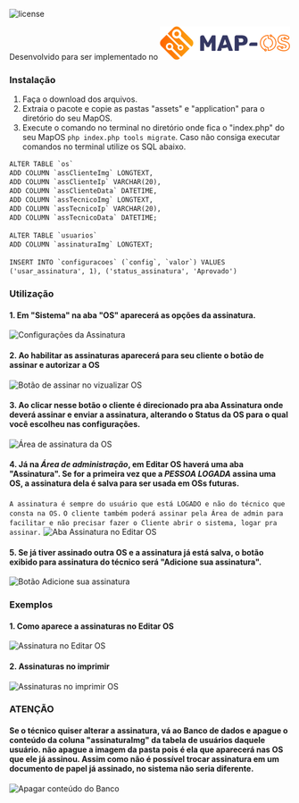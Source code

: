 ![license](https://img.shields.io/badge/license-MIT-green.svg?longCache=true&style=flat-square)

Desenvolvido para ser implementado no [<img src="https://raw.githubusercontent.com/RamonSilva20/mapos/master/assets/img/logo.png" alt="MapOS">](https://github.com/RamonSilva20/mapos)

### Instalação

1. Faça o download dos arquivos.
2. Extraia o pacote e copie as pastas "assets" e "application" para o diretório do seu MapOS.
3. Execute o comando no terminal no diretório onde fica o "index.php" do seu MapOS `php index.php tools migrate`. Caso não consiga executar comandos no terminal utilize os SQL abaixo.
```
ALTER TABLE `os`
ADD COLUMN `assClienteImg` LONGTEXT,
ADD COLUMN `assClienteIp` VARCHAR(20),
ADD COLUMN `assClienteData` DATETIME,
ADD COLUMN `assTecnicoImg` LONGTEXT,
ADD COLUMN `assTecnicoIp` VARCHAR(20),
ADD COLUMN `assTecnicoData` DATETIME;

ALTER TABLE `usuarios`
ADD COLUMN `assinaturaImg` LONGTEXT;

INSERT INTO `configuracoes` (`config`, `valor`) VALUES ('usar_assinatura', 1), ('status_assinatura', 'Aprovado')
```

### Utilização

#### 1. Em "Sistema" na aba "OS" aparecerá as opções da assinatura.
![Configurações da Assinatura](https://i.imgur.com/gnprb6l.png)

#### 2. Ao habilitar as assinaturas aparecerá para seu cliente o botão de assinar e autorizar a OS
![Botão de assinar no vizualizar OS](https://i.imgur.com/sK8VZfq.png)

#### 3. Ao clicar nesse botão o cliente é direcionado pra aba Assinatura onde deverá assinar e enviar a assinatura, alterando o Status da OS para o qual você escolheu nas configurações.
![Área de assinatura da OS](https://i.imgur.com/EOXoQ2g.png)

#### 4. Já na *Área de administração*, em Editar OS haverá uma aba "Assinatura". Se for a primeira vez que a *PESSOA LOGADA* assina uma OS, a assinatura dela é salva para ser usada em OSs futuras.
`A assinatura é sempre do usuário que está LOGADO e não do técnico que consta na OS.`
`O cliente também poderá assinar pela Área de admin para facilitar e não precisar fazer o Cliente abrir o sistema, logar pra assinar.`
![Aba Assinatura no Editar OS](https://github.com/user-attachments/assets/9e00e255-2ffb-4df1-bcf9-1cbedcc5f360)

#### 5. Se já tiver assinado outra OS e a assinatura já está salva, o botão exibido para assinatura do técnico será "Adicione sua assinatura".
![Botão Adicione sua assinatura](https://github.com/user-attachments/assets/e25077dc-da46-44f3-b34f-cd4dce3b7f1e)

### Exemplos
#### 1. Como aparece a assinaturas no Editar OS
![Assinatura no Editar OS](https://i.imgur.com/iT7O8sx.png)

#### 2. Assinaturas no imprimir
![Assinaturas no imprimir OS](https://i.imgur.com/EKckBlB.png)

### ATENÇÃO
#### Se o técnico quiser alterar a assinatura, vá ao Banco de dados e apague o conteúdo da coluna "assinaturaImg" da tabela de usuários daquele usuário. não apague a imagem da pasta pois é ela que aparecerá nas OS que ele já assinou. Assim como não é possível trocar assinatura em um documento de papel já assinado, no sistema não seria diferente.
![Apagar conteúdo do Banco](https://i.imgur.com/RiOeAw3.png)
